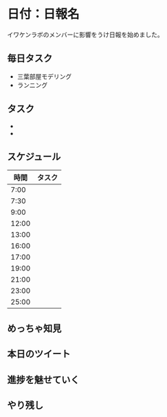 # 日付：日報名

イワケンラボのメンバーに影響をうけ日報を始めました。

## 毎日タスク
- 三葉部屋モデリング
- ランニング

## タスク
- 
- 

## スケジュール
|時間|タスク|
| ---- | ---- |
|7:00||
|7:30||
|9:00||
|12:00||
|13:00||
|16:00||
|17:00||
|19:00||
|21:00||
|23:00||
|25:00||


## めっちゃ知見

## 本日のツイート

## 進捗を魅せていく

## やり残し
